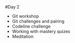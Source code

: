 #Day 2

- Git workshop
- Git challenges and pairing
- Codeline challenge
- Working with mastery quizes
- Meditation